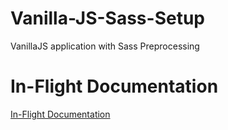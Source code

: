 # Vanilla-JS-Sass-Setup
VanillaJS application with Sass Preprocessing

# In-Flight Documentation
[In-Flight Documentation](https://www.craft.do/s/fgW93o4phLXW2p)